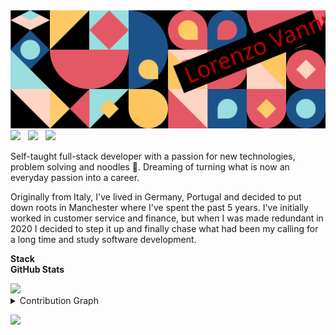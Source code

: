 <img src="./Thur.svg">
<a href="https://twitter.com/vannucci-dev"><img src="https://img.shields.io/badge/Twitter-1DA1F2?style=for-the-badge&logo=twitter&logoColor=white"></img></a>&nbsp;&nbsp; <a href="https://www.linkedin.com/in/vannucci-dev/"><img src="https://img.shields.io/badge/LinkedIn-0077B5?style=for-the-badge&logo=linkedin&logoColor=white"></img></a>&nbsp;&nbsp; 
<a href="https://www.vannuci-dev.com"><img src="https://img.shields.io/badge/Portfolio-100000?style=for-the-badge&logo=vercel&logoColor=white"></img></a>&nbsp;&nbsp;

<p align="left">Self-taught full-stack developer with a passion for new technologies, problem solving and noodles 🍜. Dreaming of turning what is now an everyday passion into a career. </p>

<p align="left">Originally from Italy, I've lived in Germany, Portugal and decided to put down roots in Manchester where I've spent the past 5 years. I've initially worked in customer service and finance, but when I was made redundant in 2020 I decided to step it up and finally chase what had been my calling for a long time and study software development.</p>

**Stack**<br>
**GitHub Stats**<br>

<img width="20%" src="https://profile-counter.glitch.me/{vannucci-dev}/count.svg" />

<details><summary>Contribution Graph</summary>
<p align="left">
<img width="90%" src="https://activity-graph.herokuapp.com/graph?username=vannucci-dev&theme=xcode" /></p>
</details>

<p align="left">
  <img width="48%" src="https://github-readme-stats.vercel.app/api?username=vannucci-dev&show_icons=true&theme=tokyonight&count_private=true&include_all_commits=true" /> 
</p>
